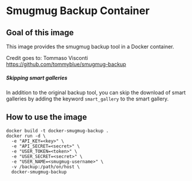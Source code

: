 # Smugmug Backup Container

## Goal of this image

This image provides the smugmug backup tool in a Docker container.

Credit goes to: Tommaso Visconti <https://github.com/tommyblue/smugmug-backup>

##### Skipping smart galleries

In addition to the original backup tool, you can skip the download of smart galleries by adding the keyword `smart_gallery` to the smart gallery.

## How to use the image

```
docker build -t docker-smugmug-backup .
docker run -d \
  -e "API_KEY=<key>" \
  -e "API_SECRET=<secret>" \
  -e "USER_TOKEN=<token>" \
  -e "USER_SECRET=<secret>" \
  -e "USER_NAME=<smugmug-username>" \
  -v /backup:/path/on/host \
  docker-smugmug-backup
```
